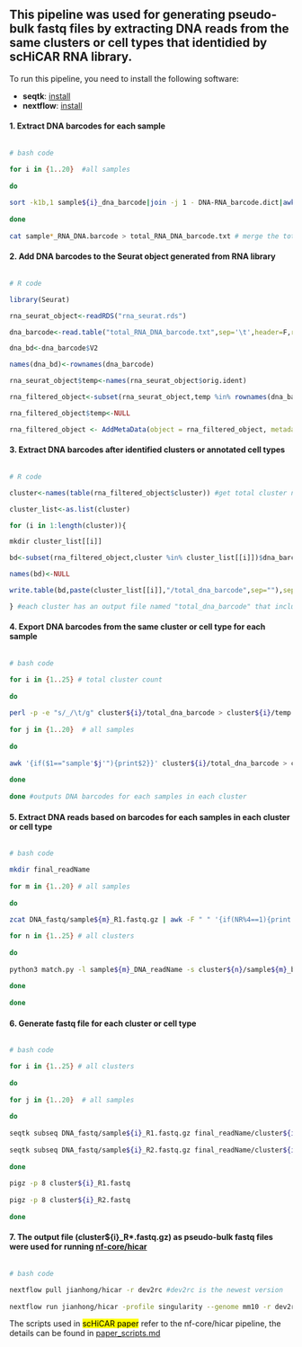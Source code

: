 ## This pipeline was used for generating pseudo-bulk fastq files by extracting DNA reads from the same clusters or cell types that identidied by scHiCAR RNA library.

To run this pipeline, you need to install the following software:
- **seqtk**: [install](https://github.com/lh3/seqtk)
- **nextflow**: [install](https://www.nextflow.io/docs/latest/install.html)
  
#### 1. Extract DNA barcodes for each sample
```bash

# bash code

for i in {1..20}  #all samples 
  
do
  
sort -k1b,1 sample${i}_dna_barcode|join -j 1 - DNA-RNA_barcode.dict|awk '{print"sample'$i'_"$2"\tsample'$i'_"$1}' OFS='\t' > sample${i}_RNA_DNA.barcode # the 1st column is RNA barcode and 2nd column is matched DNA barcode  
  
done  
  
cat sample*_RNA_DNA.barcode > total_RNA_DNA_barcode.txt # merge the total samples together that are used in the 'dna_barcode.R' script  

```
#### 2. Add DNA barcodes to the Seurat object generated from RNA library
```r

# R code

library(Seurat)

rna_seurat_object<-readRDS("rna_seurat.rds")

dna_barcode<-read.table("total_RNA_DNA_barcode.txt",sep='\t',header=F,row.names=1) #1st column is RNA barcode and 2nd column is DNA barcode

dna_bd<-dna_barcode$V2

names(dna_bd)<-rownames(dna_barcode)

rna_seurat_object$temp<-names(rna_seurat_object$orig.ident)

rna_filtered_object<-subset(rna_seurat_object,temp %in% rownames(dna_barcode)) #filter out cells without matched DNA barcodes

rna_filtered_object$temp<-NULL

rna_filtered_object <- AddMetaData(object = rna_filtered_object, metadata = dna_bd,col.name = 'dna_barcode')

```

#### 3. Extract DNA barcodes after identified clusters or annotated cell types
```r

# R code

cluster<-names(table(rna_filtered_object$cluster)) #get total cluster name

cluster_list<-as.list(cluster)

for (i in 1:length(cluster)){

mkdir cluster_list[[i]]

bd<-subset(rna_filtered_object,cluster %in% cluster_list[[i]])$dna_barcode

names(bd)<-NULL

write.table(bd,paste(cluster_list[[i]],"/total_dna_barcode",sep=""),sep="\t",quote=FALSE,col.names=FALSE,row.names=FALSE)

} #each cluster has an output file named "total_dna_barcode" that includes mixed samples

```


#### 4. Export DNA barcodes from the same cluster or cell type for each sample
```bash  

# bash code

for i in {1..25} # total cluster count
  
do
  
perl -p -e "s/_/\t/g" cluster${i}/total_dna_barcode > cluster${i}/temp && mv cluster${i}/temp cluster${i}/total_dna_barcode # split DNA barcode lines: 1st column is sampleID and 2nd column is DNA barcodes; "total_dna_barcode" files were generated by "dna_barcode.R"
  
for j in {1..20}  # all samples  
  
do
  
awk '{if($1=="sample'$j'"){print$2}}' cluster${i}/total_dna_barcode > cluster${i}/sample${j}_barcode.txt  
  
done  
  
done #outputs DNA barcodes for each samples in each cluster  
```
  
#### 5. Extract DNA reads based on barcodes for each samples in each cluster or cell type
```bash

# bash code

mkdir final_readName  
  
for m in {1..20} # all samples  
  
do
  
zcat DNA_fastq/sample${m}_R1.fastq.gz | awk -F " " '{if(NR%4==1){print $1}}' > sample${m}_DNA_readName # extract all read names from read1 fastq file 

for n in {1..25} # all clusters  
  
do
  
python3 match.py -l sample${m}_DNA_readName -s cluster${n}/sample${m}_barcode.txt -o final_readName/cluster${n}_sample${m}_readName  
  
done  
  
done  
```
  
#### 6. Generate fastq file for each cluster or cell type
```bash

# bash code

for i in {1..25} # all clusters  
  
do
  
for j in {1..20}  # all samples  
  
do
  
seqtk subseq DNA_fastq/sample${i}_R1.fastq.gz final_readName/cluster${i}_sample${j}_readName >> cluster${i}_R1.fastq  
  
seqtk subseq DNA_fastq/sample${i}_R2.fastq.gz final_readName/cluster${i}_sample${j}_readName >> cluster${i}_R2.fastq  
  
done  
  
pigz -p 8 cluster${i}_R1.fastq  
  
pigz -p 8 cluster${i}_R2.fastq  
  
done  
```
  
#### 7. The output file (cluster${i}_R*.fastq.gz) as pseudo-bulk fastq files were used for running [nf-core/hicar](https://github.com/jianhong/hicar/tree/dev2rc)
```bash

# bash code

nextflow pull jianhong/hicar -r dev2rc #dev2rc is the newest version  
  
nextflow run jianhong/hicar -profile singularity --genome mm10 -r dev2rc --input samplesheet.csv --skip_fastqc --skip_cutadapt --outdir result --skip_interactions --skip_tads --skip_diff_analysis --skip_peak_qc --skip_igv --skip_trackhub --skip_circos --pairtools_parse_version parse2 -resume
```  
The scripts used in <mark>scHiCAR paper</mark> refer to the nf-core/hicar pipeline, the details can be found in [paper_scripts.md](https://github.com/monnneee/scHiCAR/blob/main/3_create_pseudo-bulk_fastq/paper_scripts.md)
